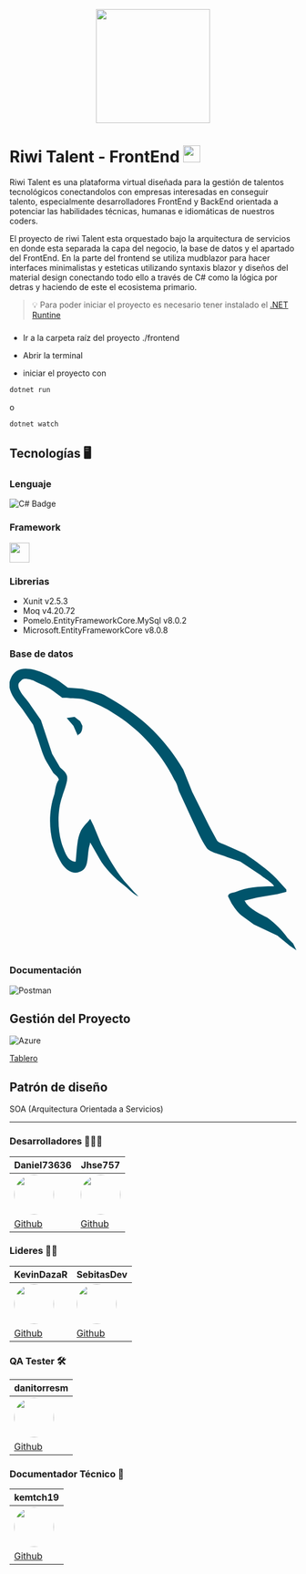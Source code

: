 <p align="center">
    <img src="https://i.postimg.cc/4Nz6tC2Y/Riwi-Logo.png" width=200px>
</p>

# Riwi Talent - FrontEnd <img src="https://i.postimg.cc/5yWVBpYD/frontend.png" width=30px>

Riwi Talent es una plataforma virtual diseñada para la gestión de talentos tecnológicos conectandolos con empresas interesadas en conseguir talento, especialmente desarrolladores FrontEnd y BackEnd orientada a potenciar las habilidades técnicas, humanas e idiomáticas de nuestros coders.

El proyecto de riwi Talent esta orquestado bajo la arquitectura de servicios en donde esta separada la capa del negocio, la base de datos y el apartado del FrontEnd. En la parte del frontend se utiliza mudblazor para hacer interfaces minimalistas y esteticas utilizando syntaxis blazor y diseños del material design conectando todo ello a través de C# como la lógica por detras y haciendo de este el ecosistema primario.

> 💡 Para poder iniciar el proyecto es necesario tener instalado el [.NET Runtine](https://dotnet.microsoft.com/es-es/download)


###

- Ir a la carpeta raíz del proyecto ./frontend

- Abrir la terminal

- iniciar el proyecto con

```bash
dotnet run
```

o

```bash
dotnet watch
```

## Tecnologías 🖥️

### Lenguaje

![C# Badge](https://img.shields.io/badge/C%23-512BD4?logo=csharp&logoColor=fff&style=for-the-badge)

### Framework

<img src="https://acortar.link/mAWTXg" width=35px>

### Librerias

- Xunit v2.5.3
- Moq v4.20.72
- Pomelo.EntityFrameworkCore.MySql v8.0.2
- Microsoft.EntityFrameworkCore v8.0.8


### Base de datos
<svg xmlns="http://www.w3.org/2000/svg" preserveAspectRatio="xMidYMid" viewBox="0 0 256 252">
  <path d="M236 194c-14 0-25 1-34 5-3 1-7 1-7 4l3 6c2 3 5 8 9 11l11 8 21 10 11 9 6 4-3-6-5-5c-5-7-11-13-18-18-6-3-18-9-20-15h-1l12-3 18-3 8-2v-2l-9-10c-8-8-18-15-28-22l-18-8c-2-1-6-2-7-4l-7-13-15-30-8-20c-18-30-38-48-68-65-6-4-14-5-22-7l-13-1-8-6C34 5 8-9 1 9c-5 11 7 22 11 28l9 13 3 9c3 8 5 17 9 24l6 10c2 2 4 3 5 6-3 4-3 9-4 13-7 20-4 44 5 59 2 4 9 14 18 10 8-3 6-13 8-22l1-4 8 14c5 9 14 18 22 24 4 3 8 8 13 10l-4-4-9-10c-8-10-14-21-20-32l-7-17-3-6c-3 4-7 7-9 12-3 7-3 17-4 26h-1c-6-1-8-7-10-12-5-12-6-32-1-46 1-4 6-15 4-19-1-3-4-5-6-7l-7-12-10-30-9-13c-3-5-7-8-10-14-1-2-2-5 0-7l2-2c2-2 9 0 11 1 6 3 12 5 17 9l8 6h4c6 1 12 0 17 2 9 3 18 7 25 12 23 14 42 35 54 59 3 4 3 8 5 12l12 26c4 8 7 16 12 23 3 4 14 6 18 8l12 4 18 12c2 2 11 7 12 10Z" fill="#00546B"/>
  <path d="m58 43-7 1 6 7 4 9v-1c3-1 4-4 4-8l-2-4-5-4Z" fill="#00546B"/>
</svg>


### Documentación

![Postman](https://img.shields.io/badge/Postman-FF6C37?style=for-the-badge&logo=postman&logoColor=white)


## Gestión del Proyecto

![Azure](https://img.shields.io/badge/azure-%230072C6.svg?style=for-the-badge&logo=microsoftazure&logoColor=white)

[Tablero](https://cvcentralteam.atlassian.net/jira/software/projects/SCRUM/boards/1?atlOrigin=eyJpIjoiZDUwZDU5ZTM3OTBhNDlkM2E4NTZmNmU5N2M1ZWNhZDMiLCJwIjoiaiJ9)

## Patrón de diseño

SOA (Arquitectura Orientada a Servicios)


---

### **Desarrolladores** 👨🏻‍💻

| **Daniel73636** | **Jhse757** 
| --- | --- | 
| <a href="https://github.com/Daniel73636"><img style="border-radius: 50%" src="https://github.com/Daniel73636.png" width=70px></a> | <a href="https://github.com/Jhse757"><img style="border-radius: 50%" src="https://github.com/Jhse757.png" width=70px></a>
| [Github](https://github.com/Daniel73636) | [Github](https://github.com/Jhse757) |

### **Lideres** 🤝🏻 

| **KevinDazaR** | **SebitasDev** 
| --- | --- | 
| <a href="https://github.com/KevinDazaR"><img style="border-radius: 50%" src="https://github.com/KevinDazaR.png" width=70px></a> | <a href="https://github.com/SebitasDev"><img style="border-radius: 50%" src="https://github.com/SebitasDev.png" width=70px></a> 
| [Github](https://github.com/KevinDazaR) | [Github](https://github.com/SebitasDev) |

### **QA Tester** 🛠️

| **danitorresm** |
| --- | 
| <a href="https://github.com/danitorresm"><img style="border-radius: 50%" src="https://github.com/danitorresm.png" width=70px></a> |
| [Github](https://github.com/danitorresm) |

### **Documentador Técnico** 📑

| **kemtch19** | 
| --- |
| <a href="https://github.com/kemtch19"><img style="border-radius: 50%" src="https://github.com/kemtch19.png" width=70px></a> |
| [Github](https://github.com/kemtch19) |
